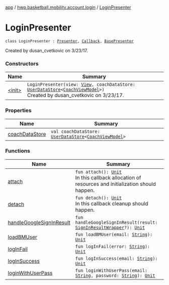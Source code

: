 [app](../../index.md) / [hwp.basketball.mobility.account.login](../index.md) / [LoginPresenter](.)

# LoginPresenter

`class LoginPresenter : `[`Presenter`](../-login-contract/-presenter/index.md)`, `[`Callback`](../-login-contract/-interactor/-callback/index.md)`, `[`BasePresenter`](../../hwp.basketball.mobility/-base-presenter/index.md)

Created by dusan_cvetkovic on 3/23/17.

### Constructors

| Name | Summary |
|---|---|
| [&lt;init&gt;](-init-.md) | `LoginPresenter(view: `[`View`](../-login-contract/-view/index.md)`, coachDataStore: `[`UserDataStore`](../../hwp.basketball.mobility.entitiy.user/-user-data-store/index.md)`<`[`CoachViewModel`](../../hwp.basketball.mobility.entitiy.user/-coach-view-model/index.md)`>)`<br>Created by dusan_cvetkovic on 3/23/17. |

### Properties

| Name | Summary |
|---|---|
| [coachDataStore](coach-data-store.md) | `val coachDataStore: `[`UserDataStore`](../../hwp.basketball.mobility.entitiy.user/-user-data-store/index.md)`<`[`CoachViewModel`](../../hwp.basketball.mobility.entitiy.user/-coach-view-model/index.md)`>` |

### Functions

| Name | Summary |
|---|---|
| [attach](attach.md) | `fun attach(): `[`Unit`](https://kotlinlang.org/api/latest/jvm/stdlib/kotlin/-unit/index.html)<br>In this callback allocation of resources and initialization should happen. |
| [detach](detach.md) | `fun detach(): `[`Unit`](https://kotlinlang.org/api/latest/jvm/stdlib/kotlin/-unit/index.html)<br>In this callback cleanup should happen. |
| [handleGoogleSignInResult](handle-google-sign-in-result.md) | `fun handleGoogleSignInResult(result: `[`SignInResultWrapper`](../../hwp.basketball.mobility.account.login.google.signin/-sign-in-result-wrapper/index.md)`?): `[`Unit`](https://kotlinlang.org/api/latest/jvm/stdlib/kotlin/-unit/index.html) |
| [loadBMUser](load-b-m-user.md) | `fun loadBMUser(email: `[`String`](https://kotlinlang.org/api/latest/jvm/stdlib/kotlin/-string/index.html)`): `[`Unit`](https://kotlinlang.org/api/latest/jvm/stdlib/kotlin/-unit/index.html) |
| [logInFail](log-in-fail.md) | `fun logInFail(error: `[`String`](https://kotlinlang.org/api/latest/jvm/stdlib/kotlin/-string/index.html)`): `[`Unit`](https://kotlinlang.org/api/latest/jvm/stdlib/kotlin/-unit/index.html) |
| [logInSuccess](log-in-success.md) | `fun logInSuccess(email: `[`String`](https://kotlinlang.org/api/latest/jvm/stdlib/kotlin/-string/index.html)`): `[`Unit`](https://kotlinlang.org/api/latest/jvm/stdlib/kotlin/-unit/index.html) |
| [loginWithUserPass](login-with-user-pass.md) | `fun loginWithUserPass(email: `[`String`](https://kotlinlang.org/api/latest/jvm/stdlib/kotlin/-string/index.html)`, password: `[`String`](https://kotlinlang.org/api/latest/jvm/stdlib/kotlin/-string/index.html)`): `[`Unit`](https://kotlinlang.org/api/latest/jvm/stdlib/kotlin/-unit/index.html) |
